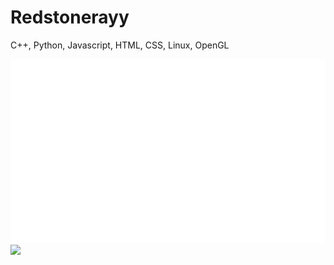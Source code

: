 # Redstonerayy

C++, Python, Javascript, HTML, CSS, Linux, OpenGL

![](https://raw.githubusercontent.com/Redstonerayy/github-stats/master/generated/overview.svg)
![](https://raw.githubusercontent.com/Redstonerayy/repo-lang-crawler/master/output/languages.svg)

